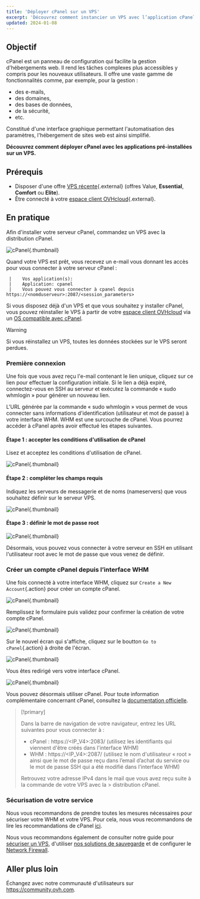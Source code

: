 ```yaml
---
title: 'Déployer cPanel sur un VPS'
excerpt: 'Découvrez comment instancier un VPS avec l’application cPanel pré-installée.'
updated: 2024-01-08
---
```


## Objectif

cPanel est un panneau de configuration qui facilite la gestion d'hébergements web. Il rend les tâches complexes plus accessibles y compris pour les nouveaux utilisateurs. Il offre une vaste gamme de fonctionnalités comme, par exemple, pour la gestion : 

- des e-mails, 
- des domaines,
- des bases de données,
- de la sécurité,
- etc.

Constitué d'une interface graphique permettant l'automatisation des paramètres, l'hébergement de sites web est ainsi simplifié.

**Découvrez comment déployer cPanel avec les applications pré-installées sur un VPS.**

## Prérequis

- Disposer d'une offre [VPS récente](https://www.ovhcloud.com/fr/vps/){.external} (offres Value, **Essential**, **Comfort** ou **Elite**).
- Être connecté à votre [espace client OVHcloud](https://www.ovh.com/auth/?action=gotomanager&from=https://www.ovh.com/fr/&ovhSubsidiary=fr){.external}.

## En pratique

Afin d'installer votre serveur cPanel, commandez un VPS avec la distribution cPanel.

![cPanel](images/cpanel_order.png){.thumbnail}

Quand votre VPS est prêt, vous recevez un e-mail vous donnant les accès pour vous connecter à votre serveur cPanel :

```
 |    Vos application(s):
 |    Application: cpanel
 |    Vous pouvez vous connecter à cpanel depuis https://<nomduserveur>:2087/<session_parameters>
```

Si vous disposez déjà d'un VPS et que vous souhaitez y installer cPanel, vous pouvez réinstaller le VPS à partir de votre [espace client OVHcloud](https://www.ovh.com/auth/?action=gotomanager&from=https://www.ovh.com/fr/&ovhSubsidiary=fr) via un [OS compatible avec cPanel](https://www.ovhcloud.com/fr/vps/os/).

> [!warning]
>
> Si vous réinstallez un VPS, toutes les données stockées sur le VPS seront perdues.
> 

### Première connexion

Une fois que vous avez reçu l'e-mail contenant le lien unique, cliquez sur ce lien pour effectuer la configuration initiale. Si le lien a déjà expiré, connectez-vous en SSH au serveur et exécutez la commande « sudo whmlogin » pour générer un nouveau lien.

L'URL générée par la commande « sudo whmlogin » vous permet de vous connecter sans informations d'identification (utilisateur et mot de passe) à votre interface WHM. WHM est une surcouche de cPanel. Vous pourrez accéder à cPanel après avoir effectué les étapes suivantes.

#### Étape 1 : accepter les conditions d'utilisation de cPanel

Lisez et acceptez les conditions d'utilisation de cPanel.

![cPanel](images/license_validation.png){.thumbnail}

#### Étape 2 : compléter les champs requis

Indiquez les serveurs de messagerie et de noms (nameservers) que vous souhaitez définir sur le serveur VPS.

![cPanel](images/setup_config_cpanel.png){.thumbnail}

#### Étape 3 : définir le mot de passe root

![cPanel](images/change_root.png){.thumbnail}

Désormais, vous pouvez vous connecter à votre serveur en SSH en utilisant l'utilisateur root avec le mot de passe que vous venez de définir.

### Créer un compte cPanel depuis l’interface WHM

Une fois connecté à votre interface WHM, cliquez sur `Create a New Account`{.action} pour créer un compte cPanel.

![cPanel](images/create_new_account.png){.thumbnail}

Remplissez le formulaire puis validez pour confirmer la création de votre compte cPanel.

![cPanel](images/create_new_account_form.png){.thumbnail}

Sur le nouvel écran qui s'affiche, cliquez sur le boutton `Go to cPanel`{.action} à droite de l'écran.

![cPanel](images/go_to_cpanel.png){.thumbnail}

Vous êtes redirigé vers votre interface cPanel.

![cPanel](images/manager_cpanel.png){.thumbnail}

Vous pouvez désormais utiliser cPanel. Pour toute information complémentaire concernant cPanel, consultez la [documentation officielle](https://docs.cpanel.net/).

> [!primary]
>
> Dans la barre de navigation de votre navigateur, entrez les URL suivantes pour vous connecter à :
> - cPanel : https://<IP_V4>:2083/ (utilisez les identifiants qui viennent d'être créés dans l'interface WHM)
> - WHM : https://<IP_V4>:2087/ (utilisez le nom d'utilisateur « root » ainsi que le mot de passe reçu dans l’email d’achat du service ou le mot de passe SSH qui a été modifié dans l’interface WHM)
>
> Retrouvez votre adresse IPv4 dans le mail que vous avez reçu suite à la commande de votre VPS avec la > distribution cPanel.
>


### Sécurisation de votre service

Nous vous recommandons de prendre toutes les mesures nécessaires pour sécuriser votre WHM et votre VPS. Pour cela, nous vous recommandons de lire les recommandations de cPanel [ici](https://docs.cpanel.net/knowledge-base/security/tips-to-make-your-server-more-secure/).

Nous vous recommandons également de consulter notre guide pour [sécuriser un VPS](/pages/bare_metal_cloud/virtual_private_servers/secure_your_vps), d'utiliser [nos solutions de sauvegarde](/products/bare-metal-cloud-virtual-private-servers) et de configurer le [Network Firewall](/pages/bare_metal_cloud/dedicated_servers/firewall_network).

## Aller plus loin

Échangez avec notre communauté d'utilisateurs sur <https://community.ovh.com>.